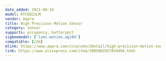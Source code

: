 ```yaml
---
date_added: 2021-08-16
model: RTCGQ13LM
vendor: Aqara
title: High Precision Motion Sensor 
category: sensor
supports: occupancy, batterypct
zigbeemodel: ['lumi.motion.agl04']
compatible: [z2m]
mlink: https://www.aqara.com/cn/productDetail/high-precision-motion-sensor
link: https://www.aliexpress.com/item/1005002927834494.html
---
```


